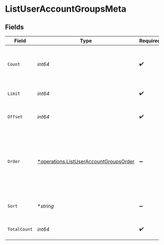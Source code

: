 # ListUserAccountGroupsMeta


## Fields

| Field                                                                                                  | Type                                                                                                   | Required                                                                                               | Description                                                                                            |
| ------------------------------------------------------------------------------------------------------ | ------------------------------------------------------------------------------------------------------ | ------------------------------------------------------------------------------------------------------ | ------------------------------------------------------------------------------------------------------ |
| `Count`                                                                                                | *int64*                                                                                                | :heavy_check_mark:                                                                                     | Count of the resources returned in the response.                                                       |
| `Limit`                                                                                                | *int64*                                                                                                | :heavy_check_mark:                                                                                     | Total limit of the response.                                                                           |
| `Offset`                                                                                               | *int64*                                                                                                | :heavy_check_mark:                                                                                     | Amount of resource to offset in the response.                                                          |
| `Order`                                                                                                | [*operations.ListUserAccountGroupsOrder](../../../pkg/models/operations/listuseraccountgroupsorder.md) | :heavy_minus_sign:                                                                                     | The ordering of the response.<br/>* ASC - Ascending order<br/>* DESC - Descending order                |
| `Sort`                                                                                                 | **string*                                                                                              | :heavy_minus_sign:                                                                                     | The field that the list is sorted by.                                                                  |
| `TotalCount`                                                                                           | *int64*                                                                                                | :heavy_check_mark:                                                                                     | Total count of all the resources.                                                                      |